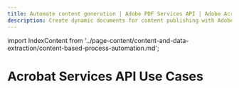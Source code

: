 ```yaml
---
title: Automate content generation | Adobe PDF Services API | Adobe Acrobat Services
description: Create dynamic documents for content publishing with Adobe Acrobat Services. Our PDF Services API helps you create, convert, OCR PDFs and more. Free 6-month trial. Learn more today.
---
```


import IndexContent from '../page-content/content-and-data-extraction/content-based-process-automation.md';

<Hero slots="heading" variant="fullwidth" theme="dark"  customLayout className="herobgImage Hero-Banner" />

# Acrobat Services API Use Cases

<MenuWrapperComponent  menuItem= 'subMenuPages'  slots="content"  repeat="1" theme="lightest" className="Content-Based-Process-Automation"/>

<IndexContent />
